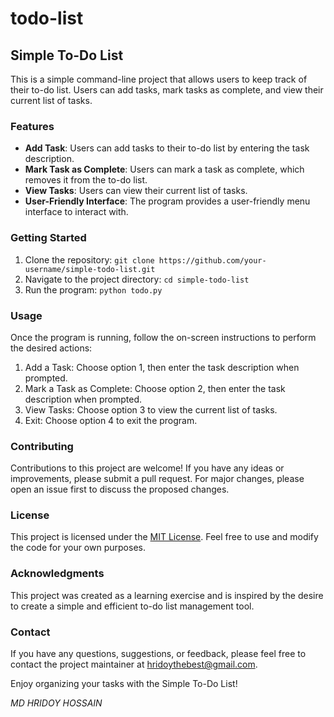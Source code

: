 # todo-list
## Simple To-Do List

This is a simple command-line project that allows users to keep track of their to-do list. Users can add tasks, mark tasks as complete, and view their current list of tasks.

### Features

- **Add Task**: Users can add tasks to their to-do list by entering the task description.
- **Mark Task as Complete**: Users can mark a task as complete, which removes it from the to-do list.
- **View Tasks**: Users can view their current list of tasks.
- **User-Friendly Interface**: The program provides a user-friendly menu interface to interact with.

### Getting Started

1. Clone the repository: `git clone https://github.com/your-username/simple-todo-list.git`
2. Navigate to the project directory: `cd simple-todo-list`
3. Run the program: `python todo.py`

### Usage

Once the program is running, follow the on-screen instructions to perform the desired actions:

1. Add a Task: Choose option 1, then enter the task description when prompted.
2. Mark a Task as Complete: Choose option 2, then enter the task description when prompted.
3. View Tasks: Choose option 3 to view the current list of tasks.
4. Exit: Choose option 4 to exit the program.

### Contributing

Contributions to this project are welcome! If you have any ideas or improvements, please submit a pull request. For major changes, please open an issue first to discuss the proposed changes.

### License

This project is licensed under the [MIT License](LICENSE). Feel free to use and modify the code for your own purposes.

### Acknowledgments

This project was created as a learning exercise and is inspired by the desire to create a simple and efficient to-do list management tool.

### Contact

If you have any questions, suggestions, or feedback, please feel free to contact the project maintainer at [hridoythebest@gmail.com](mailto:hridoythebest@gmail.com).

Enjoy organizing your tasks with the Simple To-Do List!

*MD HRIDOY HOSSAIN*